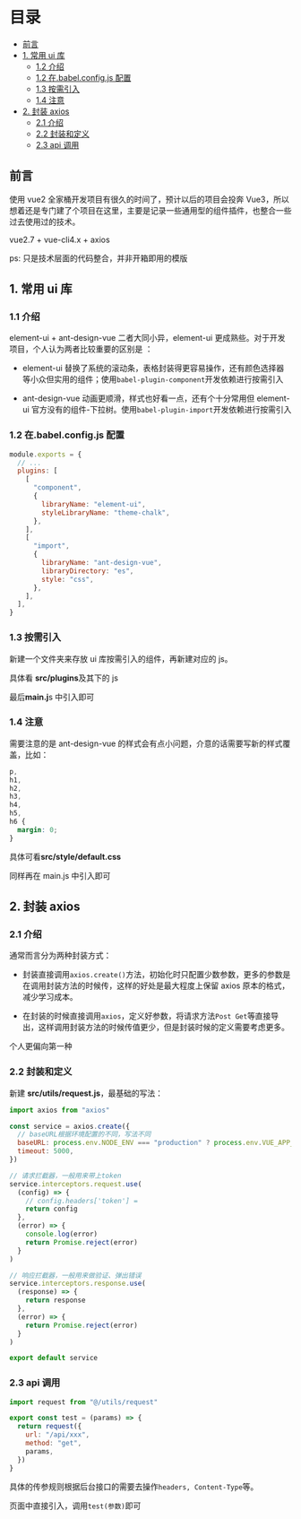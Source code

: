 # 目录

<!-- vscode-markdown-toc -->

- [前言](#)
- [1. 常用 ui 库](#ui)
  - [1.2 介绍](#-1)
  - [1.2 在.babel.config.js 配置](#babel.config.js)
  - [1.3 按需引入](#-1)
  - [1.4 注意](#-1)
- [2. 封装 axios](#axios)
  - [2.1 介绍](#-1)
  - [2.2 封装和定义](#-1)
  - [2.3 api 调用](#api)

<!-- vscode-markdown-toc-config
	numbering=false
	autoSave=true
	/vscode-markdown-toc-config -->
<!-- /vscode-markdown-toc -->

## <a name=''></a>前言

使用 vue2 全家桶开发项目有很久的时间了，预计以后的项目会投奔 Vue3，所以想着还是专门建了个项目在这里，主要是记录一些通用型的组件插件，也整合一些过去使用过的技术。

vue2.7 + vue-cli4.x + axios

ps: 只是技术层面的代码整合，并非开箱即用的模版

## <a name='ui'></a>1. 常用 ui 库

### <a name='-1'></a>1.1 介绍

element-ui + ant-design-vue 二者大同小异，element-ui 更成熟些。对于开发项目，个人认为两者比较重要的区别是 ：

- element-ui 替换了系统的滚动条，表格封装得更容易操作，还有颜色选择器等小众但实用的组件；使用`babel-plugin-component`开发依赖进行按需引入

- ant-design-vue 动画更顺滑，样式也好看一点，还有个十分常用但 element-ui 官方没有的组件-下拉树。使用`babel-plugin-import`开发依赖进行按需引入

### <a name='babel.config.js'></a>1.2 在.babel.config.js 配置

```js
module.exports = {
  // ...
  plugins: [
    [
      "component",
      {
        libraryName: "element-ui",
        styleLibraryName: "theme-chalk",
      },
    ],
    [
      "import",
      {
        libraryName: "ant-design-vue",
        libraryDirectory: "es",
        style: "css",
      },
    ],
  ],
}
```

### <a name='-1'></a>1.3 按需引入

新建一个文件夹来存放 ui 库按需引入的组件，再新建对应的 js。

具体看 **src/plugins**及其下的 js

最后**main.j**s 中引入即可

### <a name='-1'></a>1.4 注意

需要注意的是 ant-design-vue 的样式会有点小问题，介意的话需要写新的样式覆盖，比如：

```css
p,
h1,
h2,
h3,
h4,
h5,
h6 {
  margin: 0;
}
```

具体可看**src/style/default.css**

同样再在 main.js 中引入即可

## <a name='axios'></a>2. 封装 axios

### <a name='-1'></a>2.1 介绍

通常而言分为两种封装方式：

- 封装直接调用`axios.create()`方法，初始化时只配置少数参数，更多的参数是在调用封装方法的时候传，这样的好处是最大程度上保留 axios 原本的格式，减少学习成本。

- 在封装的时候直接调用`axios`，定义好参数，将请求方法`Post Get`等直接导出，这样调用封装方法的时候传值更少，但是封装时候的定义需要考虑更多。

个人更偏向第一种

### <a name='-1'></a>2.2 封装和定义

新建 **src/utils/request.js**，最基础的写法：

```js
import axios from "axios"

const service = axios.create({
  // baseURL根据环境配置的不同，写法不同
  baseURL: process.env.NODE_ENV === "production" ? process.env.VUE_APP_BASE_API : "",
  timeout: 5000,
})

// 请求拦截器，一般用来带上token
service.interceptors.request.use(
  (config) => {
    // config.headers['token'] =
    return config
  },
  (error) => {
    console.log(error)
    return Promise.reject(error)
  }
)

// 响应拦截器，一般用来做验证、弹出错误
service.interceptors.response.use(
  (response) => {
    return response
  },
  (error) => {
    return Promise.reject(error)
  }
)

export default service
```

### <a name='api'></a>2.3 api 调用

```js
import request from "@/utils/request"

export const test = (params) => {
  return request({
    url: "/api/xxx",
    method: "get",
    params,
  })
}
```

具体的传参规则根据后台接口的需要去操作`headers, Content-Type`等。

页面中直接引入，调用`test(参数)`即可

